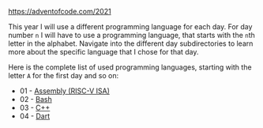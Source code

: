 https://adventofcode.com/2021

This year I will use a different programming language for each day.
For day number `n` I will have to use a programming language, that starts with the `n`th letter in the alphabet.
Navigate into the different day subdirectories to learn more about the specific language that I chose for that day.

Here is the complete list of used programming languages, starting with the letter `A` for the first day and so on:

- 01 - [Assembly (RISC-V ISA)](https://github.com/riscv/riscv-isa-manual)
- 02 - [Bash](https://www.gnu.org/software/bash/)
- 03 - [C++](https://www.cplusplus.com/)
- 04 - [Dart](https://dart.dev/)
